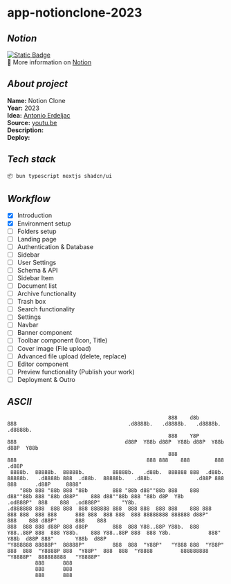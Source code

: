 # app-notionclone-2023


## _Notion_
[![Static Badge](https://img.shields.io/badge/Notion%20Document-D2E0FB)](https://dandelion-appeal-fd9.notion.site/app-notionclone-2023-cccb22fc367442099ba86f296cb2e6e8)  
📝 More information on [Notion](https://dandelion-appeal-fd9.notion.site/app-notionclone-2023-cccb22fc367442099ba86f296cb2e6e8)  

## _About project_

**Name:** Notion Clone  
**Year:** 2023  
**Idea:** [Antonio Erdeljac](https://github.com/AntonioErdeljac)  
**Source:** [youtu.be](https://www.youtube.com/@codewithantonio)  
**Description:**  
**Deploy:**  

## _Tech stack_

    📦 bun typescript nextjs shadcn/ui

## _Workflow_

- [x] Introduction
- [x] Environment setup
- [ ] Folders setup
- [ ] Landing page
- [ ] Authentication & Database
- [ ] Sidebar
- [ ] User Settings
- [ ] Schema & API
- [ ] Sidebar Item
- [ ] Document list
- [ ] Archive functionality
- [ ] Trash box
- [ ] Search functionality
- [ ] Settings
- [ ] Navbar
- [ ] Banner component
- [ ] Toolbar component (Icon, Title)
- [ ] Cover image (File upload)
- [ ] Advanced file upload (delete, replace)
- [ ] Editor component
- [ ] Preview functionality (Publish your work)
- [ ] Deployment & Outro

## _ASCII_

                                                        888    d8b                            888                                    .d8888b.   .d8888b.   .d8888b.   .d8888b.  
                                                        888    Y8P                            888                                   d88P  Y88b d88P  Y88b d88P  Y88b d88P  Y88b 
                                                        888                                   888                                          888 888    888        888      .d88P 
     8888b.  88888b.  88888b.         88888b.   .d88b.  888888 888  .d88b.  88888b.   .d8888b 888  .d88b.  88888b.   .d88b.              .d88P 888    888      .d88P     8888"  
        "88b 888 "88b 888 "88b        888 "88b d88""88b 888    888 d88""88b 888 "88b d88P"    888 d88""88b 888 "88b d8P  Y8b         .od888P"  888    888  .od888P"       "Y8b. 
    .d888888 888  888 888  888 888888 888  888 888  888 888    888 888  888 888  888 888      888 888  888 888  888 88888888 888888 d88P"      888    888 d88P"      888    888 
    888  888 888 d88P 888 d88P        888  888 Y88..88P Y88b.  888 Y88..88P 888  888 Y88b.    888 Y88..88P 888  888 Y8b.            888"       Y88b  d88P 888"       Y88b  d88P 
    "Y888888 88888P"  88888P"         888  888  "Y88P"   "Y888 888  "Y88P"  888  888  "Y8888P 888  "Y88P"  888  888  "Y8888         888888888   "Y8888P"  888888888   "Y8888P"  
             888      888                                                                                                                                                       
             888      888                                                                                                                                                       
             888      888

